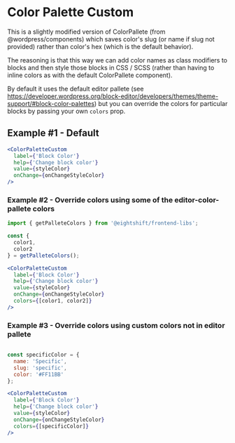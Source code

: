 # Color Palette Custom

This is a slightly modified version of ColorPallete (from @wordpress/components) which saves color's slug (or name if slug not provided) rather than color's hex (which is the default behavior).

The reasoning is that this way we can add color names as class modifiers to blocks and then style those blocks in CSS / SCSS (rather than having to inline colors as with the default ColorPallete component).

By default it uses the default editor pallete (see https://developer.wordpress.org/block-editor/developers/themes/theme-support/#block-color-palettes) but you can override the colors for particular blocks by passing your own `colors` prop.

## Example #1 - Default

```jsx
<ColorPaletteCustom
  label={'Block Color'}
  help={'Change block color'}
  value={styleColor}
  onChange={onChangeStyleColor}
/>
```

### Example #2 - Override colors using some of the editor-color-pallete colors
```jsx
import { getPalleteColors } from '@eightshift/frontend-libs';

const {
  color1,
  color2
} = getPalleteColors();

<ColorPaletteCustom
  label={'Block Color'}
  help={'Change block color'}
  value={styleColor}
  onChange={onChangeStyleColor}
  colors={[color1, color2]}
/>
```

### Example #3 - Override colors using custom colors not in editor pallete
```jsx

const specificColor = {
  name: 'Specific',
  slug: 'specific',
  color: '#FF11BB'
};

<ColorPaletteCustom
  label={'Block Color'}
  help={'Change block color'}
  value={styleColor}
  onChange={onChangeStyleColor}
  colors={[specificColor]}
/>
```